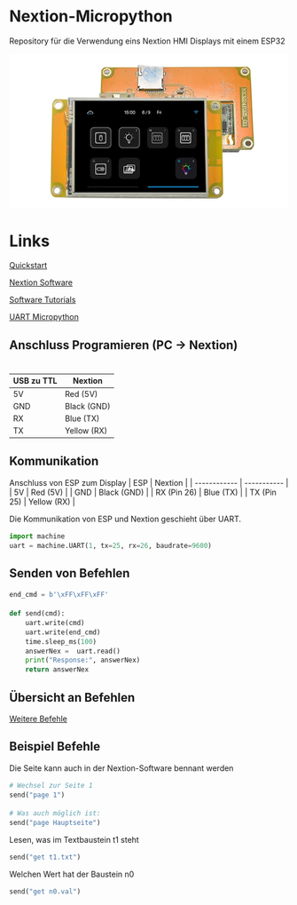 # Nextion-Micropython
Repository für die Verwendung eins Nextion HMI Displays mit einem ESP32

![Nextion Display](Bilder/NX3224F028.jpg)

# Links

[Quickstart](https://itead.cc/nextion-display/)

[Nextion Software](https://nextion.tech/nextion-editor/#_section1)

[Software Tutorials](https://www.boecker-systemelektronik.de/Seite-/-Kategorie-1/NextionTutorials/Der-Nextion-Editor)

[UART Micropython](https://docs.micropython.org/en/latest/library/machine.UART.html)

## Anschluss Programieren (PC -> Nextion)
#
| USB zu TTL | Nextion |
| ------------------ | ------------------ |
| 5V | Red (5V) |
| GND | Black (GND) |
| RX | Blue (TX) |
| TX | Yellow (RX) |


## Kommunikation

Anschluss von ESP zum Display
| ESP | Nextion |
| ------------ | ----------- |
| 5V | Red (5V) |
| GND | Black (GND) |
| RX (Pin 26) | Blue (TX) |
| TX (Pin 25) | Yellow (RX) |

Die Kommunikation von ESP und Nextion geschieht über UART.
```python
import machine
uart = machine.UART(1, tx=25, rx=26, baudrate=9600)
```
## Senden von Befehlen
```python
end_cmd = b'\xFF\xFF\xFF'

def send(cmd):
    uart.write(cmd)
    uart.write(end_cmd)
    time.sleep_ms(100)
    answerNex =  uart.read()
    print("Response:", answerNex)
    return answerNex
```


## Übersicht an Befehlen
[Weitere Befehle](https://www.boecker-systemelektronik.de/Seite-/-Kategorie-1/NextionTutorials/Befehlsuebersicht)

## Beispiel Befehle
Die Seite kann auch in der Nextion-Software bennant werden
```python
# Wechsel zur Seite 1
send("page 1")

# Was auch möglich ist:
send("page Hauptseite")
```
Lesen, was im Textbaustein t1 steht
```python
send("get t1.txt")
```
Welchen Wert hat der Baustein n0 
```python
send("get n0.val")
```
